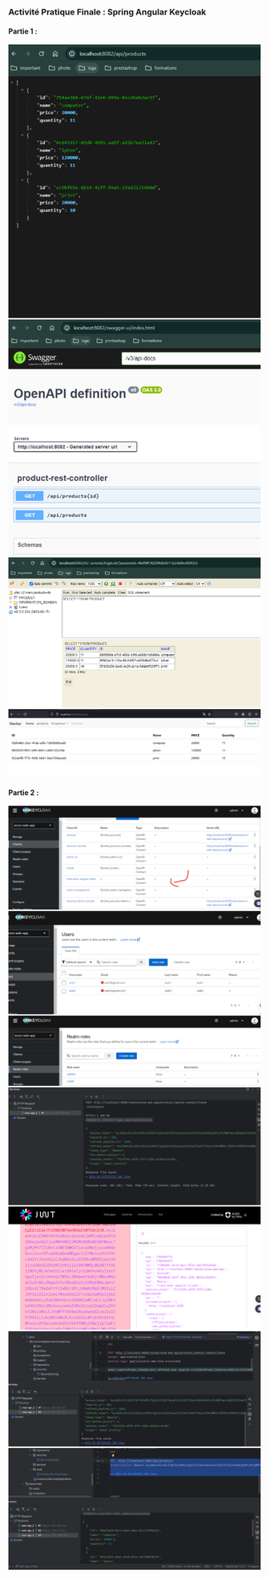 <h3>Activité Pratique Finale : Spring Angular Keycloak</h3>
<h4>Partie 1 :</h4>
<img src="img/img1.png">
<img src="img/img2.png">
<img src="img/img3.png">
<img src="img/img4.png">
<h4>Partie 2 :</h4>
<img src="img/img5.png">
<img src="img/img6.png">
<img src="img/img7.png">
<img src="img/img8.png">
<img src="img/img9.png">
<img src="img/img10.png">
<img src="img/img11.png">
